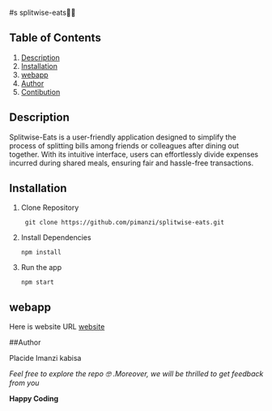 #s splitwise-eats🍡😋

## Table of Contents

1. [Description](description)
2. [Installation](installation)
3. [webapp](webapp)
4. [Author](author)
5. [Contibution](contribution)

## Description

Splitwise-Eats is a user-friendly application designed to simplify the process of splitting bills among friends or colleagues after dining out together. With its intuitive interface, users can effortlessly divide expenses incurred during shared meals, ensuring fair and hassle-free transactions.

## Installation

1. Clone Repository

   ```
    git clone https://github.com/pimanzi/splitwise-eats.git

   ```

2. Install Dependencies

   ```
   npm install

   ```

3. Run the app
   ```
   npm start
   ```

## webapp
Here is website URL [website](https://pimanzi.github.io/travelready/)

##Author

Placide Imanzi kabisa

_Feel free to explore the repo 🤓 .Moreover, we will be thrilled to get feedback from you_

**Happy Coding**
